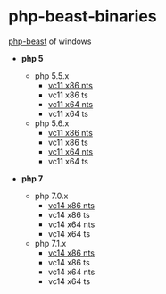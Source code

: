 # php-beast-binaries

[php-beast](https://github.com/liexusong/php-beast) of windows 

- **php 5**
  - php 5.5.x
    - [vc11 x86 nts](https://github.com/imaben/php-beast-binaries/raw/master/php55/php_beast_x86_nts.dll)
    - vc11 x86 ts
    - [vc11 x64 nts](https://github.com/imaben/php-beast-binaries/raw/master/php55/php_beast_x64_nts.dll)
    - vc11 x64 ts
  - php 5.6.x
    - [vc11 x86 nts](https://github.com/imaben/php-beast-binaries/raw/master/php56/php_beast_x86_nts.dll)
    - vc11 x86 ts
    - [vc11 x64 nts](https://github.com/imaben/php-beast-binaries/raw/master/php56/php_beast_x64_nts.dll)
    - vc11 x64 ts
  
- **php 7**
  - php 7.0.x
    - [vc14 x86 nts](https://github.com/imaben/php-beast-binaries/raw/master/php70/php-beast_x86_nts.dll)
    - vc14 x86 ts
    - vc14 x64 nts
    - vc14 x64 ts
  - php 7.1.x
    - [vc14 x86 nts](https://github.com/imaben/php-beast-binaries/raw/master/php71/php-beast_x86_nts.dll)
    - vc14 x86 ts
    - vc14 x64 nts
    - vc14 x64 ts
